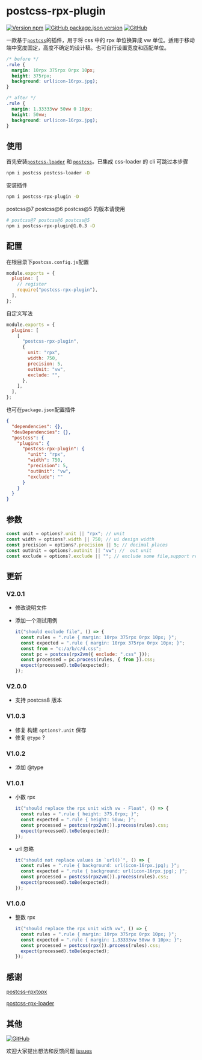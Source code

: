 # postcss-rpx-plugin

[![Version npm](https://img.shields.io/npm/v/postcss-rpx-plugin.svg)](https://www.npmjs.com/package/postcss-rpx-plugin) [![GitHub package.json version](https://img.shields.io/github/package-json/v/jawa0919/postcss-rpx-plugin)](https://github.com/jawa0919/postcss-rpx-plugin) [![GitHub](https://img.shields.io/github/license/jawa0919/postcss-rpx-plugin)](https://github.com/jawa0919/postcss-rpx-plugin)

一款基于[`postcss`](https://github.com/postcss/postcss)的插件，用于将 css 中的 rpx 单位换算成 vw 单位。适用于移动端中宽度固定，高度不确定的设计稿。也可自行设置宽度和匹配单位。

```css
/* before */
.rule {
  margin: 10rpx 375rpx 0rpx 10px;
  height: 375rpx;
  background: url(icon-16rpx.jpg);
}

/* after */
.rule {
  margin: 1.33333vw 50vw 0 10px;
  height: 50vw;
  background: url(icon-16rpx.jpg);
}
```

## 使用

首先安装[`postcss-loader`](https://www.npmjs.com/package/postcss-loader) 和 [`postcss`](https://www.npmjs.com/package/postcss)。已集成 css-loader 的 cli 可跳过本步骤

```bash
npm i postcss postcss-loader -D
```

安装插件

```bash
npm i postcss-rpx-plugin -D
```

postcss@7 postcss@6 postcss@5 的版本请使用

```bash
# postcss@7 postcss@6 postcss@5
npm i postcss-rpx-plugin@1.0.3 -D
```

## 配置

在根目录下`postcss.config.js`配置

```js
module.exports = {
  plugins: [
    // register
    require("postcss-rpx-plugin"),
  ],
};
```

自定义写法

```js
module.exports = {
  plugins: [
    [
      "postcss-rpx-plugin",
      {
        unit: "rpx",
        width: 750,
        precision: 5,
        outUnit: "vw",
        exclude: "",
      },
    ],
  ],
};
```

也可在`package.json`配置插件

```json
{
  "dependencies": {},
  "devDependencies": {},
  "postcss": {
    "plugins": {
      "postcss-rpx-plugin": {
        "unit": "rpx",
        "width": 750,
        "precision": 5,
        "outUnit": "vw",
        "exclude": ""
      }
    }
  }
}
```

## 参数

```js
const unit = options?.unit || "rpx"; // unit
const width = options?.width || 750; // ui design width
const precision = options?.precision || 5; // decimal places
const outUnit = options?.outUnit || "vw"; //  out unit
const exclude = options?.exclude || ""; // exclude some file,support regex
```

## 更新

### V2.0.1

- 修改说明文件

- 添加一个测试用例

  ```js
  it("should exclude file", () => {
    const rules = ".rule { margin: 10rpx 375rpx 0rpx 10px; }";
    const expected = ".rule { margin: 10rpx 375rpx 0rpx 10px; }";
    const from = "c:/a/b/c/d.css";
    const pc = postcss(rpx2vm({ exclude: ".css" }));
    const processed = pc.process(rules, { from }).css;
    expect(processed).toBe(expected);
  });
  ```

### V2.0.0

- 支持 postcss8 版本

### V1.0.3

- 修复 构建 `options?.unit` 保存
- 修复 `@type` ?

### V1.0.2

- 添加 @type

### V1.0.1

- 小数 rpx
  ```js
  it("should replace the rpx unit with vw - Float", () => {
    const rules = ".rule { height: 375.0rpx; }";
    const expected = ".rule { height: 50vw; }";
    const processed = postcss(rpx2vm()).process(rules).css;
    expect(processed).toBe(expected);
  });
  ```
- url 忽略

  ```js
  it("should not replace values in `url()`", () => {
    const rules = ".rule { background: url(icon-16rpx.jpg); }";
    const expected = ".rule { background: url(icon-16rpx.jpg); }";
    const processed = postcss(rpx2vm()).process(rules).css;
    expect(processed).toBe(expected);
  });
  ```

### V1.0.0

- 整数 rpx
  ```js
  it("should replace the rpx unit with vw", () => {
    const rules = ".rule { margin: 10rpx 375rpx 0rpx 10px; }";
    const expected = ".rule { margin: 1.33333vw 50vw 0 10px; }";
    const processed = postcss(rpx()).process(rules).css;
    expect(processed).toBe(expected);
  });
  ```

## 感谢

[postcss-rpxtopx](https://github.com/yangmingshan/postcss-rpxtopx)

[postcss-rpx-loader](https://github.com/vlev1n/postcss-rpx-loader)

## 其他

[![GitHub](https://img.shields.io/badge/github-jawa0919-brightgreen.svg)](https://github.com/jawa0919)

欢迎大家提出想法和反馈问题 [issues](https://github.com/jawa0919/postcss-rpx-plugin/issues)

